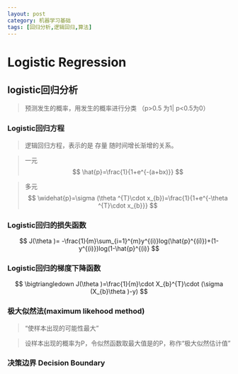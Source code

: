 ```yaml
---
layout: post
category: 机器学习基础
tags: [回归分析,逻辑回归,算法]
---
```


Logistic Regression
===============

## logistic回归分析

> 预测发生的概率，用发生的概率进行分类 （p>0.5 为1| p<0.5为0）

### Logistic回归方程

> 逻辑回归方程，表示的是 存量 随时间增长渐增的关系。

> 一元
$$
	\hat{p}=\frac{1}{1+e^{-(a+bx)}}
$$

> 多元
$$
\widehat{p}=\sigma (\theta ^{T}\cdot x_{b})=\frac{1}{1+e^{-\theta ^{T}\cdot x_{b}}}
$$

### Logistic回归的损失函数

$$
	J(\theta )= -\frac{1}{m}\sum_{i=1}^{m}y^{(i)}log(\hat{p}^{(i)})+(1-y^{(i)})log(1-\hat{p}^{(i)}
$$

### Logistic回归的梯度下降函数

$$
	\bigtriangledown J(\theta )=\frac{1}{m}\cdot X_{b}^{T}\cdot (\sigma (X_{b}\theta )-y)
$$

### 极大似然法(maximum likehood method)

> “使样本出现的可能性最大”

> 设样本出现的概率为P，令似然函数取最大值是的P，称作“极大似然估计值”

### 决策边界 Decision Boundary
